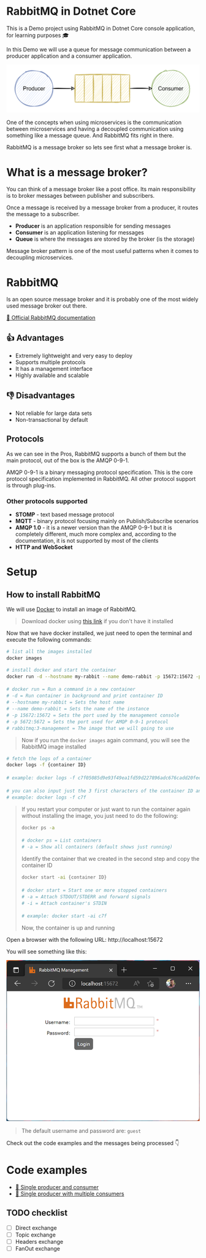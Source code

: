 # RabbitMQ in Dotnet Core

This is a Demo project using RabbitMQ in Dotnet Core console application, for learning purposes 🎓

In this Demo we will use a queue for message communication between a producer application and a consumer application.

![Producer, queue and consumer](./.github/images/producer-queue-consumer.png)

One of the concepts when using microservices is the communication between microservices and having a decoupled communication using something like a message queue. And RabbitMQ fits right in there.

RabbitMQ is a message broker so lets see first what a message broker is.

# What is a message broker?

You can think of a message broker like a post office. Its main responsibility is to broker messages between publisher and subscribers.

Once a message is received by a message broker from a producer, it routes the message to a subscriber.

- **Producer** is an application responsible for sending messages
- **Consumer** is an application listening for messages
- **Queue** is where the messages are stored by the broker (is the storage)

Message broker pattern is one of the most useful patterns when it comes to decoupling microservices.

# RabbitMQ

Is an open source message broker and it is probably one of the most widely used message broker out there.

[📄 Official RabbitMQ documentation](https://www.rabbitmq.com/documentation.html)

## 👍 Advantages

- Extremely lightweight and very easy to deploy
- Supports multiple protocols
- It has a management interface
- Highly available and scalable

## 👎 Disadvantages

- Not reliable for large data sets
- Non-transactional by default

## Protocols

As we can see in the Pros, RabbitMQ supports a bunch of them but the main protocol, out of the box is the AMQP 0-9-1.

AMQP 0-9-1 is a binary messaging protocol specification. This is the core protocol specification implemented in RabbitMQ. All other protocol support is through plug-ins.

### Other protocols supported

- **STOMP** - text based message protocol
- **MQTT** - binary protocol focusing mainly on Publish/Subscribe scenarios
- **AMQP 1.0** - it is a newer version than the AMQP 0-9-1 but it is completely different, much more complex and, according to the documentation, it is not supported by most of the clients
- **HTTP and WebSocket**

# Setup

## How to install RabbitMQ

We will use [Docker](https://docs.docker.com/) to install an image of RabbitMQ.

> Download docker using [this link](https://docs.docker.com/get-docker/) if you don't have it installed

Now that we have docker installed, we just need to open the terminal and execute the following commands:

```bash
# list all the images installed
docker images
```

```bash
# install docker and start the container
docker run -d --hostname my-rabbit --name demo-rabbit -p 15672:15672 -p 5672:5672 rabbitmq:3-management

# docker run = Run a command in a new container
# -d = Run container in background and print container ID
# --hostname my-rabbit = Sets the host name
# --name demo-rabbit = Sets the name of the instance
# -p 15672:15672 = Sets the port used by the management console
# -p 5672:5672 = Sets the port used for AMQP 0-9-1 protocol
# rabbitmq:3-management = The image that we will going to use
```

> Now if you run the `docker images` again command, you will see the RabbitMQ image installed

```bash
# fetch the logs of a container
docker logs -f {container ID}

# example: docker logs -f c7f05085d9e93f49ea1fd59d227896adc676cadd20fee00db3993bdba2e36348

# you can also input just the 3 first characters of the container ID and docker will figure it out for you 👇
# example: docker logs -f c7f
```

> If you restart your computer or just want to run the container again without installing the image, you just need to do the following:
>
> ```bash
> docker ps -a
>
> # docker ps = List containers
> # -a = Show all containers (default shows just running)
> ```
>
> Identify the container that we created in the second step and copy the container ID
>
> ```bash
> docker start -ai {container ID}
>
> # docker start = Start one or more stopped containers
> # -a = Attach STDOUT/STDERR and forward signals
> # -i = Attach container's STDIN
>
> # example: docker start -ai c7f
> ```
>
> Now, the container is up and running

Open a browser with the following URL: http://localhost:15672

You will see something like this:

![RabbitMQ Login page](./.github/images/rabbitmq-login-page.png)

> The default username and password are: `guest`

Check out the code examples and the messages being processed 👇

# Code examples

- [📄 Single producer and consumer](./1.SingleProducerAndConsumer/README.md)
- [📄 Single producer with multiple consumers](./2.SingleProducerMultipleConsumers/README.md)

## TODO checklist

- [ ] Direct exchange
- [ ] Topic exchange
- [ ] Headers exchange
- [ ] FanOut exchange 